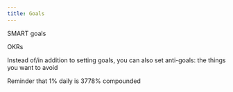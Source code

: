 ```yaml
---
title: Goals
---
```


SMART goals

OKRs

Instead of/in addition to setting goals, you can also set anti-goals: the things you want to avoid

Reminder that 1% daily is 3778% compounded
